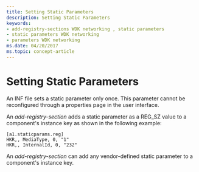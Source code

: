 ```yaml
---
title: Setting Static Parameters
description: Setting Static Parameters
keywords:
- add-registry-sections WDK networking , static parameters
- static parameters WDK networking
- parameters WDK networking
ms.date: 04/20/2017
ms.topic: concept-article
---
```


# Setting Static Parameters





An INF file sets a static parameter only once. This parameter cannot be reconfigured through a properties page in the user interface.

An *add-registry-section* adds a static parameter as a REG\_SZ value to a component's instance key as shown in the following example:

```INF
[a1.staticparams.reg]
HKR,, MediaType, 0, "1"
HKR,, InternalId, 0, "232"
```

An *add-registry-section* can add any vendor-defined static parameter to a component's instance key.

 

 





